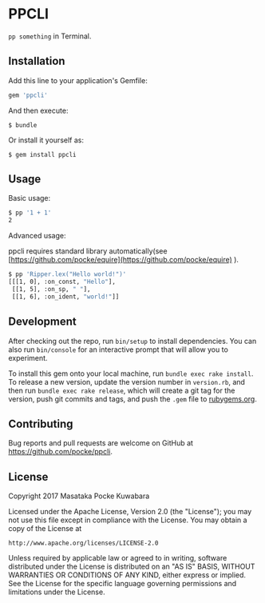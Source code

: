 # PPCLI

`pp something` in Terminal.


## Installation

Add this line to your application's Gemfile:

```ruby
gem 'ppcli'
```

And then execute:

    $ bundle

Or install it yourself as:

    $ gem install ppcli

## Usage

Basic usage:

```bash
$ pp '1 + 1'
2
```

Advanced usage:

ppcli requires standard library automatically(see [https://github.com/pocke/equire](https://github.com/pocke/equire) ).

```bash
$ pp 'Ripper.lex("Hello world!")'
[[[1, 0], :on_const, "Hello"],
 [[1, 5], :on_sp, " "],
 [[1, 6], :on_ident, "world!"]]
```

## Development

After checking out the repo, run `bin/setup` to install dependencies. You can also run `bin/console` for an interactive prompt that will allow you to experiment.

To install this gem onto your local machine, run `bundle exec rake install`. To release a new version, update the version number in `version.rb`, and then run `bundle exec rake release`, which will create a git tag for the version, push git commits and tags, and push the `.gem` file to [rubygems.org](https://rubygems.org).

## Contributing

Bug reports and pull requests are welcome on GitHub at https://github.com/pocke/ppcli.

## License


Copyright 2017 Masataka Pocke Kuwabara

Licensed under the Apache License, Version 2.0 (the "License");
you may not use this file except in compliance with the License.
You may obtain a copy of the License at

    http://www.apache.org/licenses/LICENSE-2.0

Unless required by applicable law or agreed to in writing, software
distributed under the License is distributed on an "AS IS" BASIS,
WITHOUT WARRANTIES OR CONDITIONS OF ANY KIND, either express or implied.
See the License for the specific language governing permissions and
limitations under the License.
